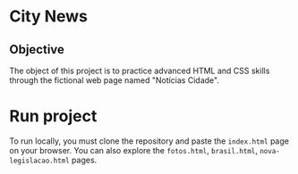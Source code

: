 # City News

## Objective

The object of this project is to practice advanced HTML and CSS skills through the fictional web page named "Notícias Cidade".

# Run project

To run locally, you must clone the repository and paste the `index.html` page on your browser. You can also explore the `fotos.html`, `brasil.html`, `nova-legislacao.html` pages.
